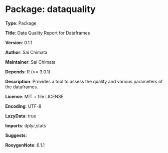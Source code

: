 # Package: dataquality

__Type__: Package

__Title__: Data Quality Report for Dataframes

__Version__: 0.1.1

__Author__: Sai Chimata

__Maintainer__: Sai Chimata

__Depends__:
    R (>= 3.0.1)
    
__Description__: Provides a tool to assess the quality and various parameters of the dataframes.

__License__: MIT + file LICENSE

__Encoding__: UTF-8

__LazyData__: true

__Imports__: dplyr,stats

__Suggests__: 

__RoxygenNote__: 6.1.1
